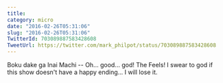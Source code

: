```yaml
---
title: 
category: micro
date: "2016-02-26T05:31:06"
slug: "2016-02-26T05:31:06"
TwitterId: 703089887583428608
TweetUrl: https://twitter.com/mark_philpot/status/703089887583428608
---
```


Boku dake ga Inai Machi -- Oh... good... god! The Feels! I swear to god if this
show doesn't have a happy ending... I will lose it.
